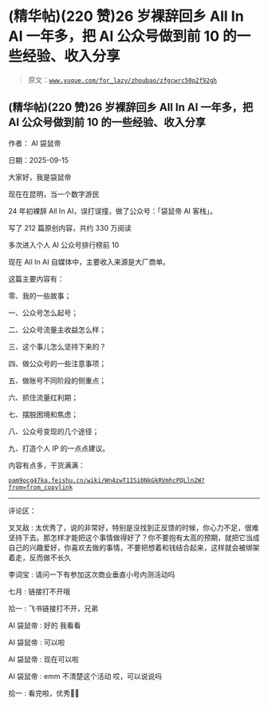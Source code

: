# (精华帖)(220 赞)26 岁裸辞回乡 All In AI 一年多，把 AI 公众号做到前 10 的一些经验、收入分享

> 原文：[`www.yuque.com/for_lazy/zhoubao/zfgcwrc50p2f92gh`](https://www.yuque.com/for_lazy/zhoubao/zfgcwrc50p2f92gh)

## (精华帖)(220 赞)26 岁裸辞回乡 All In AI 一年多，把 AI 公众号做到前 10 的一些经验、收入分享

作者： AI 袋鼠帝

日期：2025-09-15

大家好，我是袋鼠帝

现在在昆明，当一个数字游民

24 年初裸辞 All In AI，误打误撞，做了公众号：「袋鼠帝 AI 客栈」。

写了 212 篇原创内容，共约 330 万阅读

多次进入个人 AI 公众号排行榜前 10

现在 All In AI 自媒体中，主要收入来源是大厂商单。

这篇主要内容有：

零、我的一些故事；

一、公众号怎么起号；

二、公众号流量主收益怎么样；

三、这个事儿怎么坚持下来的？

四、做公众号的一些注意事项；

五、做账号不同阶段的侧重点；

六、抓住流量红利期；

七、摆脱困境和焦虑；

八、公众号变现的几个途径；

九、打造个人 IP 的一点点建议。

内容有点多，干货满满：

[`pam9ocg47ka.feishu.cn/wiki/Wn4zwT1ISi0NkGkRVmhcPQLln2W?from=from_copylink`](https://pam9ocg47ka.feishu.cn/wiki/Wn4zwT1ISi0NkGkRVmhcPQLln2W?from=from_copylink)

* * *

评论区：

叉叉敌 : 太优秀了，说的非常好，特别是没找到正反馈的时候，你心力不足，很难坚持下去。那怎样才能把这个事情做得好了？你不要抱有太高的预期，就把它当成自己的兴趣爱好，你喜欢去做的事情，不要把想着和钱结合起来，这样就会被绑架着走，反而做不长久

李词宝 : 请问一下有参加这次商业垂直小号内测活动吗

七月 : 链接打不开哦

拾一 : 飞书链接打不开，兄弟

AI 袋鼠帝 : 好的 我看看

AI 袋鼠帝 : 可以啦

AI 袋鼠帝 : 现在可以啦

AI 袋鼠帝 : emm 不清楚这个活动 哎，可以说说吗

拾一 : 看完啦，优秀👍🏻